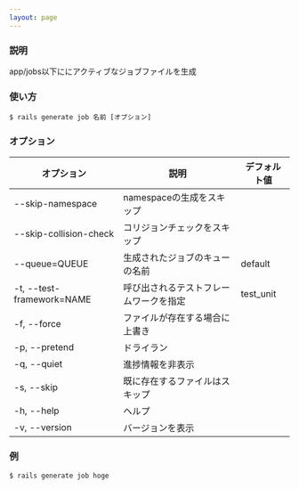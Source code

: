 ```yaml
---
layout: page
---
```


### 説明

app/jobs以下ににアクティブなジョブファイルを生成

### 使い方

    $ rails generate job 名前 [オプション]

### オプション

| オプション                | 説明                                   | デフォルト値 |
| ------------------------- | -------------------------------------- | ------------ |
| --skip-namespace          | namespaceの生成をスキップ              |              |
| --skip-collision-check    | コリジョンチェックをスキップ           |              |
| --queue=QUEUE             | 生成されたジョブのキューの名前         | default      |
| -t, --test-framework=NAME | 呼び出されるテストフレームワークを指定 | test_unit    |
| -f, --force               | ファイルが存在する場合に上書き         |              |
| -p, --pretend             | ドライラン                             |              |
| -q, --quiet               | 進捗情報を非表示                       |              |
| -s, --skip                | 既に存在するファイルはスキップ |              |
| -h, --help                | ヘルプ                                 |              |
| -v, --version             | バージョンを表示                       |              |

### 例

    $ rails generate job hoge

